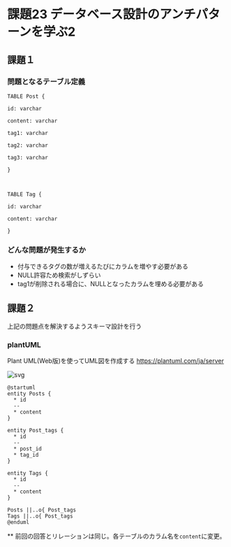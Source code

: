 # 課題23 データベース設計のアンチパターンを学ぶ2

## 課題１

### 問題となるテーブル定義
```
TABLE Post {

id: varchar

content: varchar

tag1: varchar

tag2: varchar

tag3: varchar

}



TABLE Tag {

id: varchar

content: varchar

}
```


### どんな問題が発生するか

- 付与できるタグの数が増えるたびにカラムを増やす必要がある
- NULL許容ため検索がしずらい
- tag1が削除される場合に、NULLとなったカラムを埋める必要がある

## 課題２

上記の問題点を解決するようスキーマ設計を行う

### plantUML

Plant UML(Web版)を使ってUML図を作成する
https://plantuml.com/ja/server


![svg](http://www.plantuml.com/plantuml/svg/SoWkIImgAStDuKhDAyaigLG8o2ykALQevb9Gq5B8J05IkhfWTd9-NWbG2LSj5xBA-9B4T6og2q1oG04G6wW4n4He34bC9s03n14rDNfw-TK8UxX06Z557LBpKa0U0000)

```plantuml
@startuml
entity Posts {
  * id
  --
  * content
}

entity Post_tags {
  * id
  --
  * post_id
  * tag_id
}

entity Tags {
  * id
  --
  * content
}

Posts ||..o{ Post_tags
Tags ||..o{ Post_tags
@enduml
```

** 前回の回答とリレーションは同じ。各テーブルのカラム名を`content`に変更。
